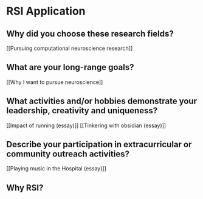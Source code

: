 # RSI Application
## Why did you choose these research fields?
[[Pursuing computational neuroscience research]]

## What are your long-range goals?
[[Why I want to pursue neuroscience]]

## What activities and/or hobbies demonstrate your leadership, creativity and uniqueness?
[[Impact of running (essay)]]
[[Tinkering with obsidian (essay)]]

## Describe your participation in extracurricular or community outreach activities?
[[Playing music in the Hospital (essay)]]

## Why RSI?
